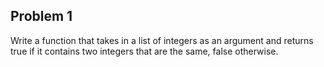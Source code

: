 ## Problem 1
Write a function that takes in a list of integers as an argument
and returns true if it contains two integers that are the same, false
otherwise.